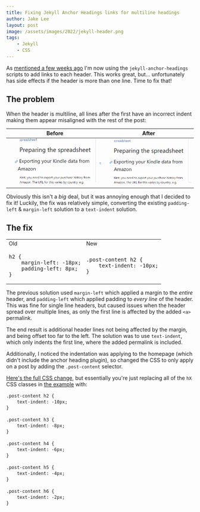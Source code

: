```yaml
---
title: Fixing Jekyll Anchor Headings links for multiline headings
author: Jake Lee
layout: post
image: /assets/images/2022/jekyll-header.png
tags:
    - Jekyll
    - CSS
---
```


As [mentioned a few weeks ago](/blog-v2-1-with-table-of-contents-and-anchor-links/) I'm now using the `jekyll-anchor-headings` scripts to add links to each header. This works great, but... unfortunately has side effects if the header is more than one line. Time to fix that!

## The problem 

When the header is multiline, all lines after the first have an incorrect indent making them appear misaligned with the rest of the post:

| Before | After |
| -- | -- |
| ![](/assets/images/2022/header-old.png) | ![](/assets/images/2022/header-new.png) |

Obviously this isn't a *big* deal, but it was annoying enough that I decided to fix it! Luckily, the fix was relatively simple, converting the existing `padding-left` & `margin-left` solution to a `text-indent` solution.

## The fix

<table>
<tr><td>Old</td><td>New</td></tr>
<tr><td>

<pre>
h2 {
    margin-left: -18px;
    padding-left: 8px;
}
</pre>

</td><td>

<pre>
.post-content h2 {
    text-indent: -10px;
}
</pre>

</td></tr>
</table>

The previous solution used `margin-left` which applied a margin to the *entire* header, and `padding-left` which applied padding to *every line* of the header. This was fine for single line headers, but caused issues when the header spread over multiple lines, as only the first line is affected by the added `<a>` permalink. 

The end result is additional header lines not being affected by the margin, and being offset too far to the left.
The solution was to use `text-indent`, which only indents the first line, where the added permalink is included.

Additionally, I noticed the indentation was applying to the homepage (which didn't include the anchor heading plugin), so changed the CSS to only apply on a post by adding the `.post-content` selector. 

[Here's the full CSS change](https://github.com/JakeSteam/blog-programming/commit/4e7c6b6a7509324389c8a8d70cd184cc0a0bff4e), but essentially you're just replacing all of the `hX` CSS classes in [the example](https://github.com/allejo/jekyll-anchor-headings/wiki/Examples#github-style-octicon-links) with:

```
.post-content h2 {
    text-indent: -10px;
}

.post-content h3 {
    text-indent: -8px;
}

.post-content h4 {
    text-indent: -6px;
}

.post-content h5 {
    text-indent: -4px;
}

.post-content h6 {
    text-indent: -2px;
}
```